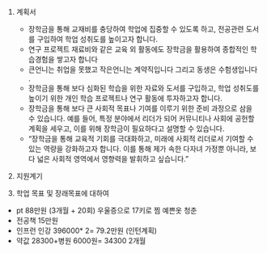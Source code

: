 1. 계획서
	- 장학금을 통해 교재비를 충당하여 학업에 집중할 수 있도록 하고, 전공관련 도서를 구입하여 학업 성취도를 높이고자 합니다.
	- 연구 프로젝트 재료비와 같은 교육 외 활동에도 장학금을 활용하여 종합적인 학습경험을 쌓고자 합니다
	- 큰언니는 취업을 못했고 작은언니는 계약직입니다 그리고 동생은 수험생입니다 .
	- 장학금을 통해 보다 심화된 학습을 위한 자료와 도서를 구입하고, 학업 성취도를 높이기 위한 개인 학습 프로젝트나 연구 활동에 투자하고자 합니다.
	- 장학금을 통해 보다 큰 사회적 목표나 기여를 이루기 위한 준비 과정으로 삼을 수 있습니다. 예를 들어, 특정 분야에서 리더가 되어 커뮤니티나 사회에 공헌할 계획을 세우고, 이를 위해 장학금이 필요하다고 설명할 수 있습니다.
	- “장학금을 통해 교육적 기회를 극대화하고, 미래에 사회적 리더로서 기여할 수 있는 역량을 강화하고자 합니다. 이를 통해 제가 속한 다자녀 가정뿐 아니라, 보다 넓은 사회적 영역에서 영향력을 발휘하고 싶습니다.”

1. 지원계기
2. 학업 목표 및 장래목표에 대하여


- pt 88만원 (3개월 + 20회) 우울증으로 17키로 찜 예쁜옷 청춘
- 전공책 15만원
- 인프런 인강 396000* 2= 79.2만원 (인턴계획)
- 약값 28300+병원 6000원= 34300 2개월